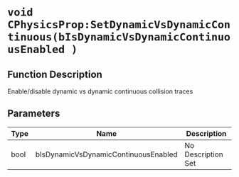 # `void CPhysicsProp:SetDynamicVsDynamicContinuous(bIsDynamicVsDynamicContinuousEnabled )`
## Function Description
Enable/disable dynamic vs dynamic continuous collision traces
## Parameters
Type|Name|Description
--|--|--
bool|bIsDynamicVsDynamicContinuousEnabled|No Description Set
